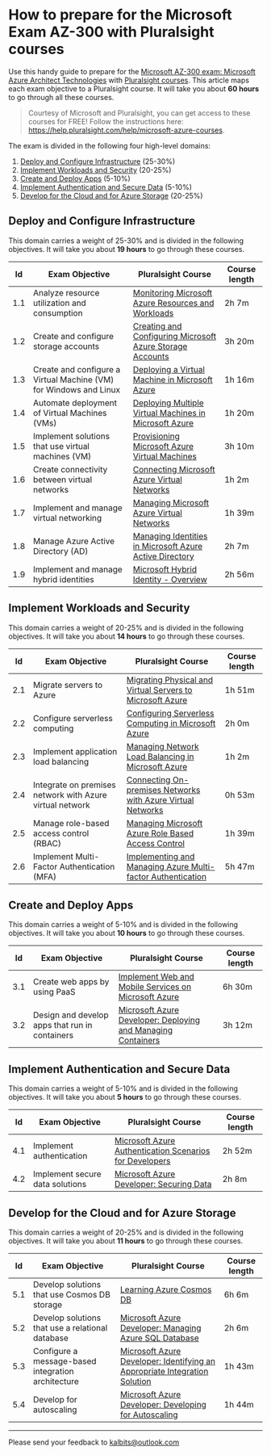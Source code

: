 # How to prepare for the Microsoft Exam AZ-300 with Pluralsight courses

Use this handy guide to prepare for the [Microsoft AZ-300 exam: Microsoft Azure Architect Technologies](https://www.microsoft.com/en-us/learning/exam-az-300.aspx) with [Pluralsight courses](http://www.pluralsight.com). This article maps each exam objective to a Pluralsight course. It will take you about **60 hours** to go through all these courses.

>Courtesy of Microsoft and Pluralsight, you can get access to these courses for FREE! Follow the instructions here: https://help.pluralsight.com/help/microsoft-azure-courses.

The exam is divided in the following four high-level domains:
1. [Deploy and Configure Infrastructure](#deploy-and-configure-infrastructure) (25-30%) 
2. [Implement Workloads and Security](#implement-workloads-and-security) (20-25%)
3. [Create and Deploy Apps](#create-and-deploy-apps) (5-10%) 
4. [Implement Authentication and Secure Data](#implement-authentication-and-secure-data) (5-10%) 
5. [Develop for the Cloud and for Azure Storage](#develop-for-the-cloud-and-for-azure-storage) (20-25%) 

## Deploy and Configure Infrastructure
This domain carries a weight of 25-30% and is divided in the following objectives. It will take you about **19 hours** to go through these courses. 

| Id | Exam Objective| Pluralsight Course | Course length |
|--| ----------- | ----------- |---------------|
|1.1 |Analyze resource utilization and consumption| [Monitoring Microsoft Azure Resources and Workloads](https://app.pluralsight.com/library/courses/microsoft-azure-resources-workloads-monitoring)| 2h 7m|
|1.2|Create and configure storage accounts| [Creating and Configuring Microsoft Azure Storage Accounts](https://app.pluralsight.com/library/courses/microsoft-azure-creating-configuring-storage-accounts)| 3h 20m|
|1.3|Create and configure a Virtual Machine (VM) for Windows and Linux|[Deploying a Virtual Machine in Microsoft Azure](https://app.pluralsight.com/library/courses/microsoft-azure-virtual-machine-deploying)|1h 16m|
|1.4|Automate deployment of Virtual Machines (VMs)|[Deploying Multiple Virtual Machines in Microsoft Azure](https://app.pluralsight.com/library/courses/microsoft-azure-deploying-multiple-virtual-machines)|1h 20m|
|1.5|Implement solutions that use virtual machines (VM)|[Provisioning Microsoft Azure Virtual Machines](https://www.pluralsight.com/courses/microsoft-azure-virtual-machines-provisioning)|3h 10m|
|1.6|Create connectivity between virtual networks|[Connecting Microsoft Azure Virtual Networks](https://app.pluralsight.com/library/courses/microsoft-azure-connecting-virtual-networks)|1h 2m|
|1.7|Implement and manage virtual networking|[Managing Microsoft Azure Virtual Networks](https://app.pluralsight.com/library/courses/microsoft-azure-implement-manage-virtual-networks)|1h 39m|
|1.8|Manage Azure Active Directory (AD)|[Managing Identities in Microsoft Azure Active Directory](https://app.pluralsight.com/library/courses/microsoft-azure-active-directory-managing-identities)|2h 7m|
|1.9|Implement and manage hybrid identities|[Microsoft Hybrid Identity - Overview](https://app.pluralsight.com/library/courses/microsoft-hybrid-identity-overview)|2h 56m|


## Implement Workloads and Security
This domain carries a weight of 20-25% and is divided in the following objectives. It will take you about **14 hours** to go through these courses. 

| Id | Exam Objective| Pluralsight Course | Course length |
|--| ----------- | ----------- |---------------|
|2.1|Migrate servers to Azure|[Migrating Physical and Virtual Servers to Microsoft Azure](https://app.pluralsight.com/library/courses/microsoft-azure-migrating-physical-virtual-servers)|1h 51m|
|2.2|Configure serverless computing|[Configuring Serverless Computing in Microsoft Azure](https://app.pluralsight.com/library/courses/microsoft-azure-serverless-computing-configuring)|2h 0m|
|2.3|Implement application load balancing|[Managing Network Load Balancing in Microsoft Azure](https://app.pluralsight.com/library/courses/microsoft-azure-network-load-balancing-managing)|1h 2m|
|2.4|Integrate on premises network with Azure virtual network|[Connecting On-premises Networks with Azure Virtual Networks](https://app.pluralsight.com/library/courses/microsoft-azure-on-premises-networks-virtual-networks-connecting)|0h 53m|
|2.5|Manage role-based access control (RBAC)|[Managing Microsoft Azure Role Based Access Control](https://app.pluralsight.com/library/courses/microsoft-azure-role-based-access-control-managing)|1h 39m|
|2.6|Implement Multi-Factor Authentication (MFA)|[Implementing and Managing Azure Multi-factor Authentication](https://app.pluralsight.com/library/courses/azure-multi-factor-authentication-implementing-managing)|5h 47m| 


## Create and Deploy Apps 
This domain carries a weight of 5-10% and is divided in the following objectives. It will take you about **10 hours** to go through these courses. 

|Id |Exam Objective| Pluralsight Course | Course length |
|--| ----------- | ----------- |---------------|
|3.1|Create web apps by using PaaS|[Implement Web and Mobile Services on Microsoft Azure](https://app.pluralsight.com/library/courses/microsoft-azure-implement-web-mobile-services) |6h 30m|
|3.2|Design and develop apps that run in containers|[Microsoft Azure Developer: Deploying and Managing Containers](https://app.pluralsight.com/library/courses/microsoft-azure-containers-deploying-managing) |3h 12m|

## Implement Authentication and Secure Data
This domain carries a weight of 5-10% and is divided in the following objectives. It will take you about **5 hours** to go through these courses. 

|Id |Exam Objective| Pluralsight Course | Course length |
|--| ----------- | ----------- |---------------|
|4.1|Implement authentication|[Microsoft Azure Authentication Scenarios for Developers](https://app.pluralsight.com/library/courses/microsoft-azure-authentication-scenarios-developers)|2h 52m| 
|4.2|Implement secure data solutions|[Microsoft Azure Developer: Securing Data](https://app.pluralsight.com/library/courses/microsoft-azure-data-securing)|2h 8m| 


## Develop for the Cloud and for Azure Storage 
This domain carries a weight of 20-25% and is divided in the following objectives. It will take you about **11 hours** to go through these courses. 

|Id |Exam Objective| Pluralsight Course | Course length |
|--| ----------- | ----------- |---------------|
|5.1|Develop solutions that use Cosmos DB storage|[Learning Azure Cosmos DB](https://www.pluralsight.com/courses/azure-cosmos-db)|6h 6m|
|5.2|Develop solutions that use a relational database|[Microsoft Azure Developer: Managing Azure SQL Database](https://www.pluralsight.com/courses/microsoft-azure-sql-database-managing)|2h 6m|
|5.3|Configure a message-based integration architecture|[Microsoft Azure Developer: Identifying an Appropriate Integration Solution](https://app.pluralsight.com/library/courses/microsoft-azure-appropriate-integration-solution-identifying)|1h 43m|
|5.4|Develop for autoscaling|[Microsoft Azure Developer: Developing for Autoscaling](https://app.pluralsight.com/library/courses/microsoft-azure-autoscaling-developing)|1h 44m|

***
Please send your feedback to kalbits@outlook.com
